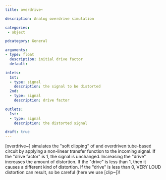 ```yaml
---
title: overdrive~

description: Analog overdrive simulation

categories:
 - object

pdcategory: General

arguments:
- type: float
  description: initial drive factor
  default:

inlets:
  1st:
  - type: signal
    description: the signal to be distorted
  2nd:
  - type: signal
    description: drive factor

outlets:
  1st:
  - type: signal
    description: the distorted signal

draft: true
---
```


[overdrive~] simulates the "soft clipping" of and overdriven tube-based circuit by applying a non-linear transfer function to the incoming signal.
If the "drive factor" is 1, the signal is unchanged. Increasing the "drive" increases the amount of distortion. If the "drive" is less than 1, then it causes a different kind of distortion. If the "drive" is less than 0, VERY LOUD distortion can result, so be careful (here we use [clip~])!